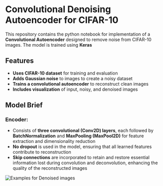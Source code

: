 # Convolutional Denoising Autoencoder for CIFAR-10

This repository contains the python notebook for implementation of a **Convolutional Autoencoder** designed to remove noise from CIFAR-10 images. The model is trained using **Keras**

## Features

- **Uses CIFAR-10 dataset** for training and evaluation
- **Adds Gaussian noise** to images to create a noisy dataset
- **Trains a convolutional autoencoder** to reconstruct clean images
- **Includes visualization** of input, noisy, and denoised images

## Model Brief

### Encoder:
- Consists of **three convolutional (Conv2D) layers**, each followed by **BatchNormalization** and **MaxPooling (MaxPool2D)** for feature extraction and dimensionality reduction
- **No dropout** is used in the model, ensuring that all learned features contribute to reconstruction
- **Skip connections** are incorporated to retain and restore essential information lost during convolution and deconvolution, enhancing the quality of the reconstructed images

![Examples for Denoised images](denoised_images.png)


